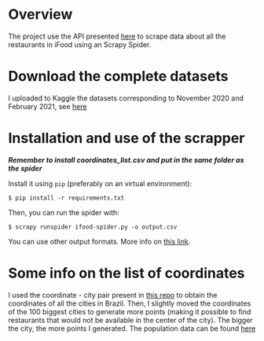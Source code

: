 # Overview
The project use the API presented [here](https://github.com/ricardotachinardi/ifood-scrapper/blob/main/explorando_api_ifood.ipynb) to scrape data about all the restaurants in iFood using an Scrapy Spider.

# Download the complete datasets
I uploaded to Kaggle the datasets corresponding to November 2020 and February 2021, see [here](https://www.kaggle.com/ricardotachinardi/ifood-restaurants-data)

# Installation and use of the scrapper

***Remember to install coordinates_list.csv and put in the same folder as the spider***

Install it using `pip` (preferably on an virtual environment):
```shell
$ pip install -r requirements.txt
```

Then, you can run the spider with:
```shell
$ scrapy runspider ifood-spider.py -o output.csv
```

You can use other output formats. More info on [this link](https://docs.scrapy.org/en/latest/topics/feed-exports.html#serialization-formats).

# Some info on the list of coordinates
I used the coordinate - city pair present in [this repo](https://github.com/kelvins/Municipios-Brasileiros/) to obtain the coordinates of all the cities in Brazil. Then, I slightly moved the coordinates of the 100 biggest cities to generate more points (making it possible to find restaurants that would not be available in the center of the city). The bigger the city, the more points I generated. The population data can be found [here](http://blog.mds.gov.br/redesuas/wp-content/uploads/2018/06/Lista-de-Munic%C3%ADpios-com-IBGE-Brasil.xlsx)
